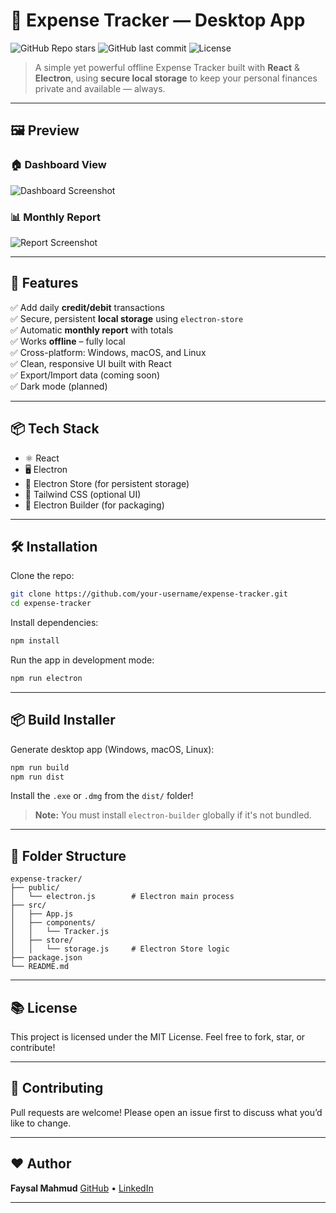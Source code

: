 # 💸 Expense Tracker — Desktop App

![GitHub Repo stars](https://img.shields.io/github/stars/faysalmahmud74/expense-tracker?style=flat-square)
![GitHub last commit](https://img.shields.io/github/last-commit/faysalmahmud74/expense-tracker?color=blue&style=flat-square)
![License](https://img.shields.io/github/license/faysalmahmud74/expense-tracker?style=flat-square)

> A simple yet powerful offline Expense Tracker built with **React** & **Electron**, using **secure local storage** to keep your personal finances private and available — always.

---

## 🖼️ Preview

### 🏠 Dashboard View
![Dashboard Screenshot](https://your-image-url.com/dashboard.png)

### 📊 Monthly Report
![Report Screenshot](https://your-image-url.com/report.png)

---

## 🚀 Features

✅ Add daily **credit/debit** transactions  
✅ Secure, persistent **local storage** using `electron-store`  
✅ Automatic **monthly report** with totals  
✅ Works **offline** – fully local  
✅ Cross-platform: Windows, macOS, and Linux  
✅ Clean, responsive UI built with React  
✅ Export/Import data (coming soon)  
✅ Dark mode (planned)

---

## 📦 Tech Stack

- ⚛️ React
- 🖥️ Electron
- 📁 Electron Store (for persistent storage)
- 🎨 Tailwind CSS (optional UI)
- 🔨 Electron Builder (for packaging)

---

## 🛠️ Installation

Clone the repo:

```bash
git clone https://github.com/your-username/expense-tracker.git
cd expense-tracker
````

Install dependencies:

```bash
npm install
```

Run the app in development mode:

```bash
npm run electron
```

---

## 📦 Build Installer

Generate desktop app (Windows, macOS, Linux):

```bash
npm run build
npm run dist
```

Install the `.exe` or `.dmg` from the `dist/` folder!

> **Note:** You must install `electron-builder` globally if it's not bundled.

---

## 🧩 Folder Structure

```
expense-tracker/
├── public/
│   └── electron.js        # Electron main process
├── src/
│   ├── App.js
│   ├── components/
│   │   └── Tracker.js
│   ├── store/
│   │   └── storage.js     # Electron Store logic
├── package.json
└── README.md
```

---

## 📚 License

This project is licensed under the MIT License.
Feel free to fork, star, or contribute!

---

## 🤝 Contributing

Pull requests are welcome! Please open an issue first to discuss what you’d like to change.

---

## ❤️ Author

**Faysal Mahmud**
[GitHub](https://github.com/faysalmahmud74) • [LinkedIn](https://linkedin.com/in/faysalmahmud74)

---
